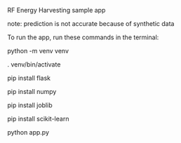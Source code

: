 RF Energy Harvesting sample app

note: prediction is not accurate because of synthetic data

To run the app, run these commands in the terminal:

  python -m venv venv

  . venv/bin/activate

  pip install flask

  pip install numpy

  pip install joblib

  pip install scikit-learn

  python app.py
